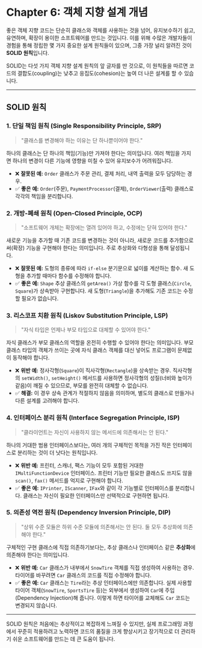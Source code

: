 # Chapter 6: 객체 지향 설계 개념

좋은 객체 지향 코드는 단순히 클래스와 객체를 사용하는 것을 넘어, 유지보수하기 쉽고, 유연하며, 확장이 용이한 소프트웨어를 만드는 것입니다. 이를 위해 수많은 개발자들이 경험을 통해 정립한 몇 가지 중요한 설계 원칙들이 있으며, 그중 가장 널리 알려진 것이 **SOLID 원칙**입니다.

SOLID는 다섯 가지 객체 지향 설계 원칙의 앞 글자를 딴 것으로, 이 원칙들을 따르면 코드의 결합도(coupling)는 낮추고 응집도(cohesion)는 높여 더 나은 설계를 할 수 있습니다.

---

## SOLID 원칙

### 1. 단일 책임 원칙 (Single Responsibility Principle, SRP)

> "클래스를 변경해야 하는 이유는 단 하나뿐이어야 한다."

하나의 클래스는 단 하나의 책임(기능)만 가져야 한다는 의미입니다. 여러 책임을 가지면 하나의 변경이 다른 기능에 영향을 미칠 수 있어 유지보수가 어려워집니다.

-   ❌ **잘못된 예:** `Order` 클래스가 주문 관리, 결제 처리, 내역 출력을 모두 담당하는 경우.
-   ✅ **좋은 예:** `Order`(주문), `PaymentProcessor`(결제), `OrderViewer`(출력) 클래스로 각각의 책임을 분리합니다.

### 2. 개방-폐쇄 원칙 (Open-Closed Principle, OCP)

> "소프트웨어 개체는 확장에는 열려 있어야 하고, 수정에는 닫혀 있어야 한다."

새로운 기능을 추가할 때 기존 코드를 변경하는 것이 아니라, 새로운 코드를 추가함으로써(확장) 기능을 구현해야 한다는 의미입니다. 주로 추상화와 다형성을 통해 달성됩니다.

-   ❌ **잘못된 예:** 도형의 종류에 따라 `if-else` 분기문으로 넓이를 계산하는 함수. 새 도형을 추가할 때마다 함수를 수정해야 합니다.
-   ✅ **좋은 예:** `Shape` 추상 클래스의 `getArea()` 가상 함수를 각 도형 클래스(`Circle`, `Square`)가 상속받아 구현합니다. 새 도형(`Triangle`)을 추가해도 기존 코드는 수정할 필요가 없습니다.

### 3. 리스코프 치환 원칙 (Liskov Substitution Principle, LSP)

> "자식 타입은 언제나 부모 타입으로 대체할 수 있어야 한다."

자식 클래스가 부모 클래스의 역할을 온전히 수행할 수 있어야 한다는 의미입니다. 부모 클래스 타입의 객체가 쓰이는 곳에 자식 클래스 객체를 대신 넣어도 프로그램이 문제없이 동작해야 합니다.

-   ❌ **위반 예:** 정사각형(`Square`)이 직사각형(`Rectangle`)을 상속받는 경우. 직사각형의 `setWidth()`, `setHeight()` 메서드를 사용하면 정사각형의 성질(너비와 높이가 같음)이 깨질 수 있으므로, 부모를 완전히 대체할 수 없습니다.
-   ✅ **해결:** 이 경우 상속 관계가 적절하지 않음을 의미하며, 별도의 클래스로 만들거나 다른 설계를 고려해야 합니다.

### 4. 인터페이스 분리 원칙 (Interface Segregation Principle, ISP)

> "클라이언트는 자신이 사용하지 않는 메서드에 의존해서는 안 된다."

하나의 거대한 범용 인터페이스보다는, 여러 개의 구체적인 목적을 가진 작은 인터페이스로 분리하는 것이 더 낫다는 원칙입니다.

-   ❌ **위반 예:** 프린터, 스캐너, 팩스 기능이 모두 포함된 거대한 `IMultiFunctionDevice` 인터페이스. 프린터 기능만 필요한 클래스도 쓰지도 않을 `scan()`, `fax()` 메서드를 억지로 구현해야 합니다.
-   ✅ **좋은 예:** `IPrinter`, `IScanner`, `IFax`와 같이 각 기능별로 인터페이스를 분리합니다. 클래스는 자신이 필요한 인터페이스만 선택적으로 구현하면 됩니다.

### 5. 의존성 역전 원칙 (Dependency Inversion Principle, DIP)

> "상위 수준 모듈은 하위 수준 모듈에 의존해서는 안 된다. 둘 모두 추상화에 의존해야 한다."

구체적인 구현 클래스에 직접 의존하기보다는, 추상 클래스나 인터페이스 같은 **추상화**에 의존해야 한다는 의미입니다.

-   ❌ **위반 예:** `Car` 클래스가 내부에서 `SnowTire` 객체를 직접 생성하여 사용하는 경우. 타이어를 바꾸려면 `Car` 클래스의 코드를 직접 수정해야 합니다.
-   ✅ **좋은 예:** `Car` 클래스는 `Tire`라는 추상 인터페이스에만 의존합니다. 실제 사용할 타이어 객체(`SnowTire`, `SportsTire` 등)는 외부에서 생성하여 `Car`에 주입(Dependency Injection)해 줍니다. 이렇게 하면 타이어를 교체해도 `Car` 코드는 변경되지 않습니다.

---

SOLID 원칙은 처음에는 추상적이고 복잡하게 느껴질 수 있지만, 실제 프로그래밍 과정에서 꾸준히 적용하려고 노력하면 코드의 품질을 크게 향상시키고 장기적으로 더 관리하기 쉬운 소프트웨어를 만드는 데 큰 도움이 됩니다.